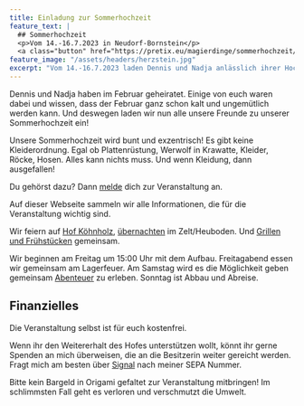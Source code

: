 ```yaml
---
title: Einladung zur Sommerhochzeit
feature_text: |
  ## Sommerhochzeit
  <p>Vom 14.-16.7.2023 in Neudorf-Bornstein</p>
  <a class="button" href="https://pretix.eu/magierdinge/sommerhochzeit/">Jetzt anmelden!</a>
feature_image: "/assets/headers/herzstein.jpg"
excerpt: "Vom 14.-16.7.2023 laden Dennis und Nadja anlässlich ihrer Hochzeit zu einem Fest in Neudorf-Bornstein."
---
```



Dennis und Nadja haben im Februar geheiratet.
Einige von euch waren dabei und wissen, dass der Februar ganz schon kalt und ungemütlich werden kann.
Und deswegen laden wir nun alle unsere Freunde zu unserer Sommerhochzeit ein!

Unsere Sommerhochzeit wird bunt und exzentrisch!
Es gibt keine Kleiderordnung.
Egal ob Plattenrüstung, Werwolf in Krawatte, Kleider, Röcke, Hosen.
Alles kann nichts muss. Und wenn Kleidung, dann ausgefallen!

Du gehörst dazu? Dann [melde](https://pretix.eu/magierdinge/sommerhochzeit/) dich zur Veranstaltung an.

Auf dieser Webseite sammeln wir alle Informationen, die für die Veranstaltung wichtig sind.

Wir feiern auf [Hof Köhnholz](/koehnholz-1/), [übernachten](/uebernachtung/) im Zelt/Heuboden.
Und [Grillen und Frühstücken](/verpflegung/) gemeinsam.

Wir beginnen am Freitag um 15:00 Uhr mit dem Aufbau.
Freitagabend essen wir gemeinsam am Lagerfeuer.
Am Samstag wird es die Möglichkeit geben gemeinsam [Abenteuer](/plot/) zu erleben.
Sonntag ist Abbau und Abreise.

## Finanzielles

Die Veranstaltung selbst ist für euch kostenfrei.

Wenn ihr den Weitererhalt des Hofes unterstützen wollt, könnt ihr gerne Spenden an mich überweisen, die an die
Besitzerin weiter gereicht werden.
Fragt mich am besten über [Signal](/kontakt/) nach meiner SEPA Nummer.

Bitte kein Bargeld in Origami gefaltet zur Veranstaltung mitbringen!
Im schlimmsten Fall geht es verloren und verschmutzt die Umwelt.
